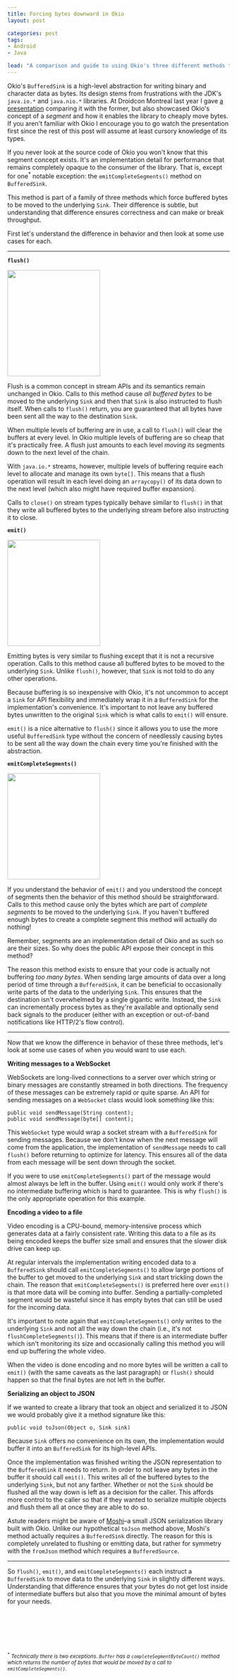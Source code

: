 ```yaml
---
title: Forcing bytes downward in Okio
layout: post

categories: post
tags:
- Android
- Java

lead: "A comparison and guide to using Okio's three different methods to ensure bytes are written to the underlying sink: `emitCompleteSegments()`, `emit()`, and `flush()`."
---
```


Okio's `BufferedSink` is a high-level abstraction for writing binary and character data as bytes.
Its design stems from frustrations with the JDK's `java.io.*` and `java.nio.*` libraries. At
Droidcon Montreal last year I gave [a presentation](/a-few-ok-libraries) comparing
it with the former, but also showcased Okio's concept of a _segment_ and how it enables the library
to cheaply move bytes. If you aren't familiar with Okio I encourage you to go watch the presentation
first since the rest of this post will assume at least cursory knowledge of its types.

If you never look at the source code of Okio you won't know that this segment concept exists.
It's an implementation detail for performance that remains completely opaque to the consumer of the
library. That is, except for one<sup>\*</sup> notable exception: the `emitCompleteSegments()` method
on `BufferedSink`.

This method is part of a family of three methods which force buffered bytes to be moved to the
underlying `Sink`. Their difference is subtle, but understanding that difference ensures correctness
and can make or break throughput.

First let's understand the difference in behavior and then look at some use cases for each.

---

**`flush()`**

<img src="/static/post-image/okio-flush.gif" height="240" width="210" class="float-right"/>

Flush is a common concept in stream APIs and its semantics remain unchanged in Okio. Calls to this
method cause _all buffered bytes_ to be moved to the underlying `Sink` and then that `Sink`
is also instructed to flush itself. When calls to `flush()` return, you are guaranteed that all
bytes have been sent all the way to the destination `Sink`.

When multiple levels of buffering are in use, a call to `flush()` will clear the buffers at every
level. In Okio multiple levels of buffering are so cheap that it's practically free. A flush just
amounts to each level _moving_ its segments down to the next level of the chain.

With `java.io.*` streams, however, multiple levels of buffering require each level to allocate
and manage its own `byte[]`. This means that a flush operation will result in each level doing an
`arraycopy()` of its data down to the next level (which also might have required buffer expansion).

Calls to `close()` on stream types typically behave similar to `flush()` in that they write all
buffered bytes to the underlying stream before also instructing it to close.

**`emit()`**

<img src="/static/post-image/okio-emit.gif" height="240" width="210" class="float-right"/>

Emitting bytes is very similar to flushing except that it is not a recursive operation. Calls to
this method cause all buffered bytes to be moved to the underlying `Sink`. Unlike `flush()`,
however, that `Sink` is not told to do any other operations.

Because buffering is so inexpensive with Okio, it's not uncommon to accept a `Sink` for API flexibility and
immediately wrap it in a `BufferedSink` for the implementation's convenience. It's important to not
leave any buffered bytes unwritten to the original `Sink` which is what calls to `emit()` will ensure.

`emit()` is a nice alternative to `flush()` since it allows you to use the more useful
`BufferedSink` type without the concern of needlessly causing bytes to be sent all the way down the
chain every time you're finished with the abstraction.

**`emitCompleteSegments()`**


<img src="/static/post-image/okio-emit-complete-segments.gif" height="240" width="210" class="float-right"/>

If you understand the behavior of `emit()` and you understood the concept of segments then the
behavior of this method should be straightforward. Calls to this method cause only the bytes which
are part of _complete segments_ to be moved to the underlying `Sink`. If you haven't buffered
enough bytes to create a complete segment this method will actually do nothing!

Remember, segments are an implementation detail of Okio and as such so are their sizes. So why does
the public API expose their concept in this method?

The reason this method exists to ensure that your code is actually not buffering _too many bytes_.
When sending large amounts of data over a long period of time through a `BufferedSink`, it can be
beneficial to occasionally write parts of the data to the underlying `Sink`. This ensures that the
destination isn't overwhelmed by a single gigantic write. Instead, the `Sink` can incrementally
process bytes as they're available and optionally send back signals to the producer (either with an
exception or out-of-band notifications like HTTP/2's flow control).

---

Now that we know the difference in behavior of these three methods, let's look at some use cases
of when you would want to use each.

**Writing messages to a WebSocket**

WebSockets are long-lived connections to a server over which string or binary messages are
constantly streamed in both directions. The frequency of these messages can be extremely rapid or
quite sparse. An API for sending messages on a `WebSocket` class would look something like this:

    public void sendMessage(String content);
    public void sendMessage(byte[] content);

This `WebSocket` type would wrap a socket stream with a `BufferedSink` for sending messages. Because
we don't know when the next message will come from the application, the implementation of
`sendMessage` needs to call `flush()` before returning to optimize for latency. This ensures all of
the data from each message will be sent down through the socket.

If you were to use `emitCompleteSegments()` part of the message would almost always be left in the
buffer. Using `emit()` would only work if there's no intermediate buffering which is hard to
guarantee. This is why `flush()` is the only appropriate operation for this example.

**Encoding a video to a file**

Video encoding is a CPU-bound, memory-intensive process which generates data at a fairly consistent
rate. Writing this data to a file as its being encoded keeps the buffer size small and ensures that
the slower disk drive can keep up.

At regular intervals the implementation writing encoded data to a `BufferedSink` should call
`emitCompleteSegments()` to allow large portions of the buffer to get moved to the underlying
`Sink` and start trickling down the chain. The reason that `emitCompleteSegments()` is preferred
here over `emit()` is that more data will be coming into buffer. Sending a partially-completed
segment would be wasteful since it has empty bytes that can still be used for the incoming data.

It's important to note again that `emitCompleteSegments()` only writes to the underlying `Sink`
and not all the way down the chain (i.e., it's not `flushCompleteSegments()`). This means that if
there is an intermediate buffer which isn't monitoring its size and occasionally calling this method
you will end up buffering the whole video.

When the video is done encoding and no more bytes will be written a call to `emit()` (with the same
caveats as the last paragraph) or `flush()` should happen so that the final bytes are not left in
the buffer.

**Serializing an object to JSON**

If we wanted to create a library that took an object and serialized it to JSON we would probably
give it a method signature like this:

    public void toJson(Object o, Sink sink)

Because `Sink` offers no convenience on its own, the implementation would buffer it into an
`BufferedSink` for its high-level APIs.

Once the implementation was finished writing the JSON representation to the `BufferedSink` it needs
to return. In order to not leave any bytes in the buffer it should call `emit()`. This writes all of
the buffered bytes to the underlying `Sink`, but not any farther. Whether or not the `Sink` should
be flushed all the way down is left as a decision for the caller. This affords more control to the
caller so that if they wanted to serialize multiple objects and flush them all at once they are able
to do so.

Astute readers might be aware of [Moshi](https://github.com/square/moshi)–a small JSON
serialization library built with Okio. Unlike our hypothetical `toJson` method above, Moshi's method
actually requires a `BufferedSink` directly. The reason for this is completely unrelated to flushing
or emitting data, but rather for symmetry with the `fromJson` method which requires a
`BufferedSource`.

---

So `flush()`, `emit()`, and `emitCompleteSegments()` each instruct a `BufferedSink` to move data to
the underlying `Sink` in slightly different ways. Understanding that difference ensures that your
bytes do not get lost inside of intermediate buffers but also that you move the minimal amount of
bytes for your needs.

&nbsp;

&nbsp;

&nbsp;

_<small><sup>*</sup> Technically there is two exceptions. `Buffer` has a `completeSegmentByteCount()` method which returns the number of bytes that would be moved by a call to `emitCompleteSegments()`.</small>_
